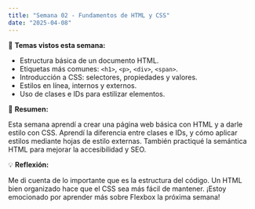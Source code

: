```yaml
---
title: "Semana 02 - Fundamentos de HTML y CSS"
date: "2025-04-08"
---
```


🎯 **Temas vistos esta semana:**

- Estructura básica de un documento HTML.
- Etiquetas más comunes: `<h1>`, `<p>`, `<div>`, `<span>`.
- Introducción a CSS: selectores, propiedades y valores.
- Estilos en línea, internos y externos.
- Uso de clases e IDs para estilizar elementos.

📌 **Resumen:**

Esta semana aprendí a crear una página web básica con HTML y a darle estilo con CSS. Aprendí la diferencia entre clases e IDs, y cómo aplicar estilos mediante hojas de estilo externas. También practiqué la semántica HTML para mejorar la accesibilidad y SEO.

💡 **Reflexión:**

Me di cuenta de lo importante que es la estructura del código. Un HTML bien organizado hace que el CSS sea más fácil de mantener. ¡Estoy emocionado por aprender más sobre Flexbox la próxima semana!